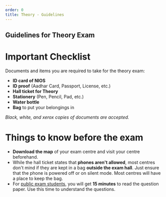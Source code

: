 ```yaml
---
order: 0
title: Theory - Guidelines
---
```

Guidelines for Theory Exam
---------------------------

# Important Checklist

Documents and items you are required to take for the theory exam:
- **ID card of NIOS**
- **ID proof** (Aadhar Card, Passport, License, etc.)
- **Hall ticket for Theory**
- **Stationery** (Pen, Pencil, Pad, etc.)
- **Water bottle**
- **Bag** to put your belongings in

*Black, white, and xerox copies of documents are accepted.*

# Things to know **before** the exam
- **Download the map** of your exam centre and visit your centre beforehand.
- While the hall ticket states that **phones aren't allowed**, most centres don't mind if they are kept in a bag **outside the exam hall**. Just ensure that the phone is powered off or on silent mode. Most centres will have a place to keep the bag.
- For [public exam students](/wiki/Exams-Assignments#pe-public-examination), you will get **15 minutes** to read the question paper. Use this time to understand the questions.





